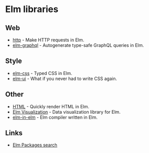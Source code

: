 # Elm libraries

## Web

- [http](https://github.com/elm/http) - Make HTTP requests in Elm.
- [elm-graphql](https://github.com/dillonkearns/elm-graphql/) - Autogenerate type-safe GraphQL queries in Elm.

## Style

- [elm-css](https://github.com/rtfeldman/elm-css) - Typed CSS in Elm.
- [elm-ui](https://github.com/mdgriffith/elm-ui) - What if you never had to write CSS again.

## Other

- [HTML](https://github.com/elm/html) - Quickly render HTML in Elm.
- [Elm Visualization](https://github.com/gampleman/elm-visualization) - Data visualization library for Elm.
- [elm-in-elm](https://github.com/elm-in-elm/compiler) - Elm compiler written in Elm.

## Links

- [Elm Packages search](https://package.elm-lang.org/)
